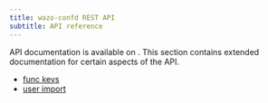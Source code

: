 ```yaml
---
title: wazo-confd REST API
subtitle: API reference
---
```


API documentation is available on </documentation>. This
section contains extended documentation for certain aspects of the API.

- [func keys](/uc-doc/api_sdk/rest_api/confd/func_keys)
- [user import](/uc-doc/api_sdk/rest_api/confd/user_import)
